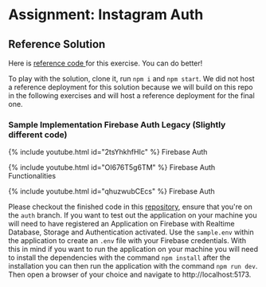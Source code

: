 # Assignment: Instagram Auth

## Reference Solution

Here is <a href="https://github.com/SkillsUnion/instagram-base-app/tree/solution-auth-base" target="_blank">reference code </a>for this exercise. You can do better!

To play with the solution, clone it, run `npm i` and `npm start`. We did not host a reference deployment for this solution because we will build on this repo in the following exercises and will host a reference deployment for the final one.

### Sample Implementation Firebase Auth Legacy (Slightly different code)

{% include youtube.html id="2tsYhkhfHIc" %}
Firebase Auth

{% include youtube.html id="OI676T5g6TM" %}
Firebase Auth Functionalities

{% include youtube.html id="qhuzwubCEcs" %}
Firebase Auth

Please checkout the finished code in this <a href="https://github.com/SkillsUnion/firebase-examples/tree/auth" target="_blank">repository</a>, ensure that you're on the `auth` branch. If you want to test out the application on your machine you will need to have registered an Application on Firebase with Realtime Database, Storage and Authentication activated. Use the `sample.env` within the application to create an `.env` file with your Firebase credentials. With this in mind if you want to run the application on your machine you will need to install the dependencies with the command `npm install` after the installation you can then run the application with the command `npm run dev`.  Then open a browser of your choice and navigate to  http://localhost:5173.